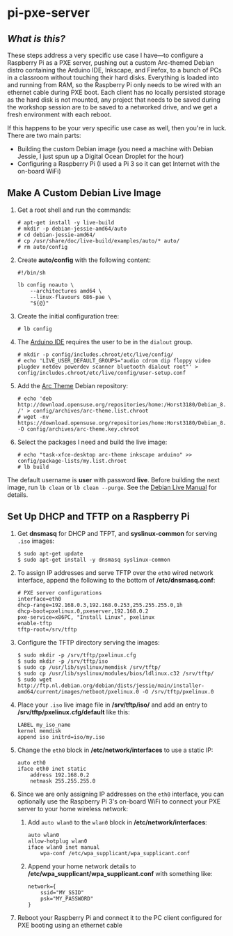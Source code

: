# pi-pxe-server

## _What is this?_

These steps address a very specific use case I have—to configure a Raspberry Pi as a PXE server, pushing out a custom Arc-themed Debian distro containing the Arduino IDE, Inkscape, and Firefox, to a bunch of PCs in a classroom without touching their hard disks. Everything is loaded into and running from RAM, so the Raspberry Pi only needs to be wired with an ethernet cable during PXE boot. Each client has no locally persisted storage as the hard disk is not mounted, any project that needs to be saved during the workshop session are to be saved to a networked drive, and we get a fresh environment with each reboot.

If this happens to be your very specific use case as well, then you're in luck. There are two main parts:

* Building the custom Debian image (you need a machine with Debian Jessie, I just spun up a Digital Ocean Droplet for the hour)
* Configuring a Raspberry Pi (I used a Pi 3 so it can get Internet with the on-board WiFi)

## Make A Custom Debian Live Image

1. Get a root shell and run the commands:

    ```
    # apt-get install -y live-build
    # mkdir -p debian-jessie-amd64/auto
    # cd debian-jessie-amd64/
    # cp /usr/share/doc/live-build/examples/auto/* auto/
    # rm auto/config
    ```

1. Create **auto/config** with the following content:

    ```
    #!/bin/sh

    lb config noauto \
    	--architectures amd64 \
    	--linux-flavours 686-pae \
    	"${@}"
    ```

1. Create the initial configuration tree:

    ```
    # lb config
    ```

1. The [Arduino IDE](http://playground.arduino.cc/Linux/Debian) requires the user to be in the `dialout` group.

    ```
    # mkdir -p config/includes.chroot/etc/live/config/
    # echo 'LIVE_USER_DEFAULT_GROUPS="audio cdrom dip floppy video plugdev netdev powerdev scanner bluetooth dialout root"' > config/includes.chroot/etc/live/config/user-setup.conf
    ```

1. Add the [Arc Theme](https://github.com/horst3180/arc-theme) Debian repository:

    ```
    # echo 'deb http://download.opensuse.org/repositories/home:/Horst3180/Debian_8.0/ /' > config/archives/arc-theme.list.chroot
    # wget -nv https://download.opensuse.org/repositories/home:Horst3180/Debian_8.0/Release.key -O config/archives/arc-theme.key.chroot
    ```

1. Select the packages I need and build the live image:

	```
    # echo "task-xfce-desktop arc-theme inkscape arduino" >> config/package-lists/my.list.chroot
    # lb build
    ```

The default username is **user** with password **live**. Before building the next image, run `lb clean` or `lb clean --purge`. See the [Debian Live Manual](https://debian-live.alioth.debian.org/live-manual/stable/manual/html/live-manual.en.html) for details.

## Set Up DHCP and TFTP on a Raspberry Pi

1. Get **dnsmasq** for DHCP and TFPT, and **syslinux-common** for serving `.iso` images:

    ```
    $ sudo apt-get update
    $ sudo apt-get install -y dnsmasq syslinux-common
    ```

1. To assign IP addresses and serve TFTP over the `eth0` wired network interface, append the following to the bottom of **/etc/dnsmasq.conf**:

    ```
    # PXE server configurations
    interface=eth0
    dhcp-range=192.168.0.3,192.168.0.253,255.255.255.0,1h
    dhcp-boot=pxelinux.0,pxeserver,192.168.0.2
    pxe-service=x86PC, "Install Linux", pxelinux
    enable-tftp
    tftp-root=/srv/tftp
    ```

1. Configure the TFTP directory serving the images:

    ```
    $ sudo mkdir -p /srv/tftp/pxelinux.cfg
    $ sudo mkdir -p /srv/tftp/iso
    $ sudo cp /usr/lib/syslinux/memdisk /srv/tftp/
    $ sudo cp /usr/lib/syslinux/modules/bios/ldlinux.c32 /srv/tftp/
    $ sudo wget http://ftp.nl.debian.org/debian/dists/jessie/main/installer-amd64/current/images/netboot/pxelinux.0 -O /srv/tftp/pxelinux.0
    ```

1. Place your `.iso` live image file in **/srv/tftp/iso/** and add an entry to **/srv/tftp/pxelinux.cfg/default** like this:

    ```
    LABEL my_iso_name
    kernel memdisk
    append iso initrd=iso/my.iso
    ```

1. Change the `eth0` block in **/etc/network/interfaces** to use a static IP:

    ```
    auto eth0
    iface eth0 inet static
        address 192.168.0.2
        netmask 255.255.255.0
    ```

1. Since we are only assigning IP addresses on the `eth0` interface, you can optionally use the Raspberry Pi 3's on-board WiFi to connect your PXE server to your home wireless network:

    1. Add `auto wlan0` to the `wlan0` block in **/etc/network/interfaces**:

        ```
        auto wlan0
        allow-hotplug wlan0
        iface wlan0 inet manual
            wpa-conf /etc/wpa_supplicant/wpa_supplicant.conf
        ```

    1. Append your home network details to **/etc/wpa_supplicant/wpa_supplicant.conf** with something like:

        ```
        network={
            ssid="MY_SSID"
            psk="MY_PASSWORD"
        }
        ```

1. Reboot your Raspberry Pi and connect it to the PC client configured for PXE booting using an ethernet cable
